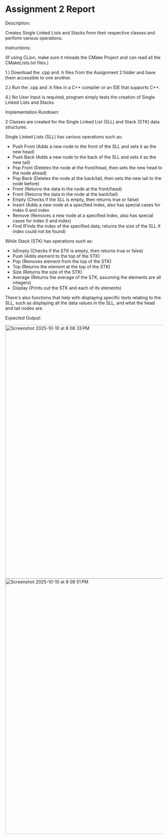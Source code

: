 # Assignment 2 Report

Description: 

Creates Single Linked Lists and Stacks from their respective classes and perform various operations.

Instructions:

(If using CLion, make sure it reloads the CMake Project and can read all the CMakeLists.txt files.)


1.) Download the .cpp and .h files from the Assignment 2 folder and have them accessible to one another.

2.) Run the .cpp and .h files in a C++ compiler or an IDE that supports C++.

4.) No User Input is required, program simply tests the creation of Single Linked Lists and Stacks

Implementation Rundown:

2 Classes are created for the Single Linked List (SLL) and Stack (STK) data structures.

Single Linked Lists (SLL) has various operations such as:

- Push Front (Adds a new node to the front of the SLL and sets it as the new head)
- Push Back (Adds a new node to the back of the SLL and sets it as the new tail)
- Pop Front (Deletes the node at the front/head, then sets the new head to the node ahead)
- Pop Back (Deletes the node at the back/tail, then sets the new tail to the node before)
- Front (Returns the data in the node at the front/head)
- Front (Returns the data in the node at the back/tail)
- Empty (Checks if the SLL is empty, then returns true or false)
- Insert (Adds a new node at a specified index, also has special cases for index 0 and index 
- Remove (Removes a new node at a specified index, also has special cases for index 0 and index)
- Find (Finds the index of the specified data; returns the size of the SLL if index could not be found)

While Stack (STK) has operations such as:

- IsEmpty (Checks if the STK is empty, then returns true or false)
- Push (Adds element to the top of the STK)
- Pop (Removes element from the top of the STK)
- Top (Returns the element at the top of the STK)
- Size (Returns the size of the STK)
- Average (Returns the average of the STK, assuming the elements are all integers)
- Display (Prints out the STK and each of its elements)

There's also functions that help with displaying specific texts relating to the SLL, such as displaying all the data values in the SLL, and what the head and tail nodes are.

Expected Output:

<img width="1391" height="812" alt="Screenshot 2025-10-10 at 8 08 33 PM" src="https://github.com/user-attachments/assets/29c7bf20-314d-40de-b61a-5864979b6496" />

<img width="1391" height="818" alt="Screenshot 2025-10-10 at 8 08 51 PM" src="https://github.com/user-attachments/assets/40da987d-48c1-4c90-ad04-787ea207cbf9" />
